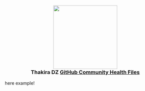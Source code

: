 <h3 align=center>
  <img src="https://images.unsplash.com/photo-1599170256158-c9bf37bf79bb?q=80&w=2123&auto=format&fit=crop&ixlib=rb-4.1.0&ixid=M3wxMjA3fDB8MHxwaG90by1wYWdlfHx8fGVufDB8fHx8fA%3D%3D" width="200"><br/>
  Thakira DZ <a href="https://docs.github.com/en/communities/setting-up-your-project-for-healthy-contributions/creating-a-default-community-health-file">GitHub Community Health Files</a>
</h3>

here example!
